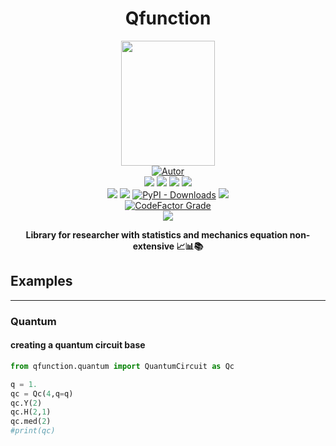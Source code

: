 
<h1 align='center'>Qfunction</h1>
<p align='center'>
<img height='150px' width='150px' src='https://raw.githubusercontent.com/perseu912/iara/main/img/logo_iara.png' style='height:200; witdh:200'>
 <br/>
<a href="https://github.com/perseu912"><img title="Autor" src="https://img.shields.io/badge/Autor-reinan_br-blue.svg?style=for-the-badge&logo=github"></a>
<br/>
<!-- github dados -->
<a href='https://python.org'><img src='https://img.shields.io/github/pipenv/locked/python-version/perseu912/iara'></a>
<a href='#'><img src='https://img.shields.io/github/languages/code-size/gpftc/qfunction'></a>
<a href='#'><img src='https://img.shields.io/github/commit-activity/m/perseu912/iara'></a>
<a href='#'><img src='https://img.shields.io/github/last-commit/perseu912/iara'></a>
<br/>
<!-- sites de pacotes -->
<a href='https://pypi.org/project/iara'><img src='https://img.shields.io/pypi/v/iara'></a>
<a href='#'><img src='https://img.shields.io/pypi/wheel/iara'></a>
<a href='#'><img alt="PyPI - Downloads" src="https://img.shields.io/pypi/dd/iara"></a>
<a href='#'><img src='https://img.shields.io/pypi/implementation/iara'></a>
<br/>
<!-- outros premios e analises -->
<a href='#'><img alt="CodeFactor Grade" src="https://img.shields.io/codefactor/grade/github/perseu912/iara?logo=codefactor">
</a>
<!-- redes sociais -->
<br/>
<a href='https://instagram.com/reynan_dos_santts/'><img src='https://shields.io/badge/insta-Reinan_Br-blue?logo=instagram&style=flat'></a>

</p>
<p align='center'> <b>Library for researcher with statistics and mechanics equation non-extensive 📈📊📚</b></p>

##  Examples
<hr/>

### Quantum
#### creating a quantum circuit base

```py
from qfunction.quantum import QuantumCircuit as Qc

q = 1.
qc = Qc(4,q=q)
qc.Y(2)
qc.H(2,1)
qc.med(2)
#print(qc)
```

